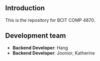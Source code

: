 ## Introduction
This is the repository for BCIT COMP 4870.

## Development team
* **Backend Developer**: Hang
* **Backend Developer**: Joonior, Katherine